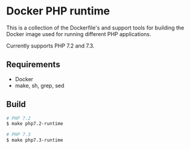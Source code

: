 Docker PHP runtime
==================

This is a collection of the Dockerfile's and support tools for building the Docker image used for running different PHP applications.

Currently supports PHP 7.2 and 7.3.

Requirements
------------
* Docker
* make, sh, grep, sed

Build
-----
```sh
# PHP 7.2
$ make php7.2-runtime

# PHP 7.3
$ make php7.3-runtime
```
